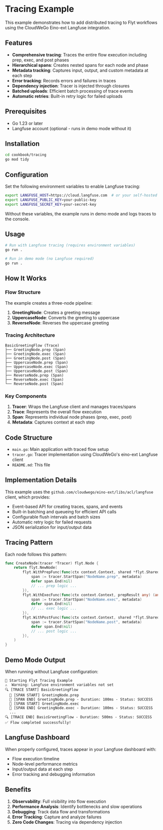 # Tracing Example

This example demonstrates how to add distributed tracing to Flyt workflows using the CloudWeGo Eino-ext Langfuse integration.

## Features

- **Comprehensive tracing**: Traces the entire flow execution including prep, exec, and post phases
- **Hierarchical spans**: Creates nested spans for each node and phase
- **Metadata tracking**: Captures input, output, and custom metadata at each step
- **Error tracking**: Records errors and failures in traces
- **Dependency injection**: Tracer is injected through closures
- **Batched uploads**: Efficient batch processing of trace events
- **Automatic retries**: Built-in retry logic for failed uploads

## Prerequisites

- Go 1.23 or later
- Langfuse account (optional - runs in demo mode without it)

## Installation

```bash
cd cookbook/tracing
go mod tidy
```

## Configuration

Set the following environment variables to enable Langfuse tracing:

```bash
export LANGFUSE_HOST=https://cloud.langfuse.com  # or your self-hosted instance
export LANGFUSE_PUBLIC_KEY=your-public-key
export LANGFUSE_SECRET_KEY=your-secret-key
```

Without these variables, the example runs in demo mode and logs traces to the console.

## Usage

```bash
# Run with Langfuse tracing (requires environment variables)
go run .

# Run in demo mode (no Langfuse required)
go run .
```

## How It Works

### Flow Structure

The example creates a three-node pipeline:
1. **GreetingNode**: Creates a greeting message
2. **UppercaseNode**: Converts the greeting to uppercase
3. **ReverseNode**: Reverses the uppercase greeting

### Tracing Architecture

```
BasicGreetingFlow (Trace)
├── GreetingNode.prep (Span)
├── GreetingNode.exec (Span)
├── GreetingNode.post (Span)
├── UppercaseNode.prep (Span)
├── UppercaseNode.exec (Span)
├── UppercaseNode.post (Span)
├── ReverseNode.prep (Span)
├── ReverseNode.exec (Span)
└── ReverseNode.post (Span)
```

### Key Components

1. **Tracer**: Wraps the Langfuse client and manages traces/spans
2. **Trace**: Represents the overall flow execution
3. **Span**: Represents individual node phases (prep, exec, post)
4. **Metadata**: Captures context at each step

## Code Structure

- `main.go`: Main application with traced flow setup
- `tracer.go`: Tracer implementation using CloudWeGo's eino-ext Langfuse client
- `README.md`: This file

## Implementation Details

This example uses the `github.com/cloudwego/eino-ext/libs/acl/langfuse` client, which provides:
- Event-based API for creating traces, spans, and events
- Built-in batching and queueing for efficient API calls
- Configurable flush intervals and batch sizes
- Automatic retry logic for failed requests
- JSON serialization for input/output data

## Tracing Pattern

Each node follows this pattern:

```go
func CreateNode(tracer *Tracer) flyt.Node {
    return flyt.NewNode(
        flyt.WithPrepFunc(func(ctx context.Context, shared *flyt.SharedStore) (any, error) {
            span := tracer.StartSpan("NodeName.prep", metadata)
            defer span.End(nil)
            // ... prep logic ...
        }),
        flyt.WithExecFunc(func(ctx context.Context, prepResult any) (any, error) {
            span := tracer.StartSpan("NodeName.exec", metadata)
            defer span.End(nil)
            // ... exec logic ...
        }),
        flyt.WithPostFunc(func(ctx context.Context, shared *flyt.SharedStore, prepResult, execResult any) (flyt.Action, error) {
            span := tracer.StartSpan("NodeName.post", metadata)
            defer span.End(nil)
            // ... post logic ...
        }),
    )
}
```

## Demo Mode Output

When running without Langfuse configuration:

```
🚀 Starting Flyt Tracing Example
⚠️  Warning: Langfuse environment variables not set
🔍 [TRACE START] BasicGreetingFlow
  📍 [SPAN START] GreetingNode.prep
  📍 [SPAN END] GreetingNode.prep - Duration: 100ms - Status: SUCCESS
  📍 [SPAN START] GreetingNode.exec
  📍 [SPAN END] GreetingNode.exec - Duration: 100ms - Status: SUCCESS
  ...
🔍 [TRACE END] BasicGreetingFlow - Duration: 500ms - Status: SUCCESS
✅ Flow completed successfully!
```

## Langfuse Dashboard

When properly configured, traces appear in your Langfuse dashboard with:
- Flow execution timeline
- Node-level performance metrics
- Input/output data at each step
- Error tracking and debugging information

## Benefits

1. **Observability**: Full visibility into flow execution
2. **Performance Analysis**: Identify bottlenecks and slow operations
3. **Debugging**: Track data flow and transformations
4. **Error Tracking**: Capture and analyze failures
5. **Zero Code Changes**: Tracing via dependency injection